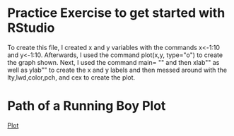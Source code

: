 # Practice Exercise to get started with RStudio
To create this file, I created x and y variables with the commands x<-1:10 and y<-1:10. Afterwards, I used the command plot(x,y, type="o") to create the graph shown. Next, I used the command main= "" and then xlab"" as well as ylab"" to create the x and y labels and then messed around with the lty,lwd,color,pch, and cex to create the plot.

# Path of a Running Boy Plot
[Plot](https://ibb.co/zssZLZQ)
